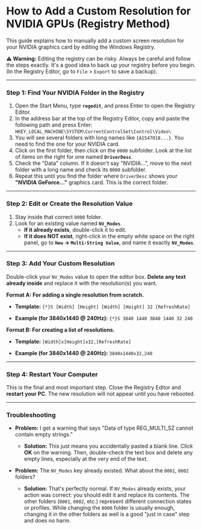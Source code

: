 # How to Add a Custom Resolution for NVIDIA GPUs (Registry Method)

This guide explains how to manually add a custom screen resolution for your NVIDIA graphics card by editing the Windows Registry.

**⚠️ Warning:** Editing the registry can be risky. Always be careful and follow the steps exactly. It's a good idea to back up your registry before you begin. (In the Registry Editor, go to `File` > `Export` to save a backup).

---

### Step 1: Find Your NVIDIA Folder in the Registry

1.  Open the Start Menu, type **`regedit`**, and press Enter to open the Registry Editor.
2.  In the address bar at the top of the Registry Editor, copy and paste the following path and press Enter:
    `HKEY_LOCAL_MACHINE\SYSTEM\CurrentControlSet\Control\Video\`
3.  You will see several folders with long names like `{A1547018...}`. You need to find the one for your NVIDIA card.
4.  Click on the first folder, then click on the `0000` subfolder. Look at the list of items on the right for one named **`DriverDesc`**.
5.  Check the "Data" column. If it doesn't say "NVIDIA...", move to the next folder with a long name and check its `0000` subfolder.
6.  Repeat this until you find the folder where `DriverDesc` shows your **"NVIDIA GeForce..."** graphics card. This is the correct folder.

---

### Step 2: Edit or Create the Resolution Value

1.  Stay inside that correct `0000` folder.
2.  Look for an existing value named **`NV_Modes`**.
    * **If it already exists**, double-click it to edit.
    * **If it does NOT exist**, right-click in the empty white space on the right panel, go to **`New` -> `Multi-String Value`**, and name it exactly **`NV_Modes`**.

---

### Step 3: Add Your Custom Resolution

Double-click your `NV_Modes` value to open the editor box. **Delete any text already inside** and replace it with the resolution(s) you want.

**Format A: For adding a single resolution from scratch.**

* **Template:**
    `{*}S [Width] [Height] [Width] [Height] 32 [RefreshRate]`

* **Example (for 3840x1440 @ 240Hz):**
    `{*}S 3840 1440 3840 1440 32 240`

**Format B: For creating a list of resolutions.**

* **Template:**
    `[Width]x[Height]x32,[RefreshRate]`

* **Example (for 3840x1440 @ 240Hz):**
    `3840x1440x32,240`

---

### Step 4: Restart Your Computer

This is the final and most important step. Close the Registry Editor and **restart your PC**. The new resolution will not appear until you have rebooted.

---

### Troubleshooting

* **Problem:** I get a warning that says "Data of type REG_MULTI_SZ cannot contain empty strings."
    * **Solution:** This just means you accidentally pasted a blank line. Click **OK** on the warning. Then, double-check the text box and delete any empty lines, especially at the very end of the text.

* **Problem:** The `NV_Modes` key already existed. What about the `0001`, `0002` folders?
    * **Solution:** That's perfectly normal. If `NV_Modes` already exists, your action was correct: you should edit it and replace its contents. The other folders (`0001`, `0002`, etc.) represent different connection states or profiles. While changing the `0000` folder is usually enough, changing it in the other folders as well is a good "just in case" step and does no harm.
